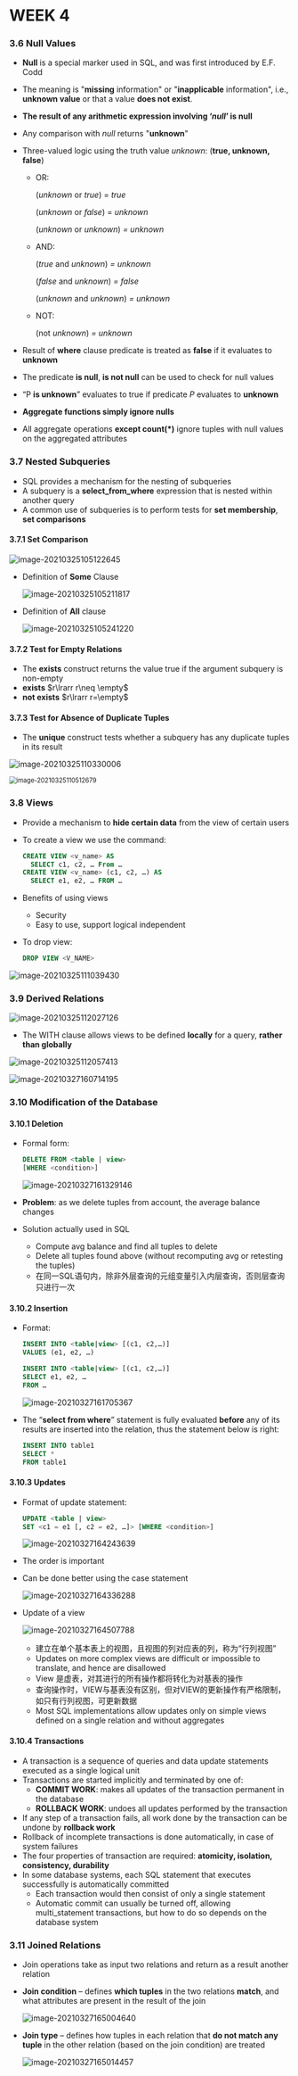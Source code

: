# WEEK 4

### 3.6 Null Values

- **Null** is a special marker used in SQL, and was first introduced by E.F. Codd

- The meaning is "**missing** information" or "**inapplicable** information", i.e., **unknown value** or that a value **does not exist**. 

- **The result of any arithmetic expression involving ‘*null*’ is null**

- Any comparison with *null* returns "**unknown**" 

- Three-valued logic using the truth value *unknown*: (**true, unknown,  false**) 

  - OR: 

    (*unknown* or *true*) = *true* 

    (*unknown* or *false*) = *unknown* 

    (*unknown* or *unknown*) *= unknown*

  - AND: 

    (*true* and *unknown*) *= unknown*

    (*false* and *unknown*) *= false*

    (*unknown* and *unknown*) *= unknown* 

  - NOT: 

    (not *unknown*) *= unknown* 

- Result of **where** clause predicate is treated as **false** if it evaluates to **unknown**

- The predicate **is null**, **is not null** can be used to check for null values

- “P **is unknown**” evaluates to true if predicate *P* evaluates to **unknown**

- **Aggregate functions simply ignore nulls**

- All aggregate operations **except count(*)** ignore tuples with null values on the aggregated attributes

### 3.7 Nested Subqueries

- SQL provides a mechanism for the nesting of subqueries
- A subquery is a **select_from_where** expression that is nested within another query
- A common use of subqueries is to perform tests for **set membership**, **set comparisons**

#### 3.7.1 Set Comparison

![image-20210325105122645](picture/image-20210325105122645.png)

- Definition of **Some** Clause

  ![image-20210325105211817](picture/image-20210325105211817.png)

- Definition of **All** clause

  ![image-20210325105241220](picture/image-20210325105241220.png)

#### 3.7.2 Test for Empty Relations

- The **exists** construct returns the value true if the argument subquery is non-empty
- **exists** $r\lrarr r\neq \empty$
- **not exists** $r\lrarr r=\empty$

#### 3.7.3 Test for Absence of Duplicate Tuples

- The **unique** construct tests whether a subquery has any duplicate tuples in its result

![image-20210325110330006](picture/image-20210325110330006.png)

<img src="picture/image-20210325110512679.png" alt="image-20210325110512679" style="zoom:80%;" />

### 3.8 Views

- Provide a mechanism to **hide certain data** from the view of certain users

- To create a view we use the command: 

  ```sql
  CREATE VIEW <v_name> AS 
  	SELECT c1, c2, … From … 
  CREATE VIEW <v_name> (c1, c2, …) AS 
  	SELECT e1, e2, … FROM … 
  ```

- Benefits of using views

  - Security
  - Easy to use, support logical independent

- To drop view:

  ```sql
  DROP VIEW <V_NAME> 
  ```

![image-20210325111039430](picture/image-20210325111039430.png)

### 3.9 Derived Relations

![image-20210325112027126](picture/image-20210325112027126.png)

- The WITH clause allows views to be defined **locally** for a query, **rather than globally**

![image-20210325112057413](picture/image-20210325112057413.png)

![image-20210327160714195](picture/image-20210327160714195.png)

### 3.10 Modification of the Database

#### 3.10.1 Deletion

- Formal form:

  ```sql
  DELETE FROM <table | view> 
  [WHERE <condition>] 
  ```

  ![image-20210327161329146](picture/image-20210327161329146.png)

- **Problem**: as we delete tuples from account, the average balance changes

- Solution actually used in SQL

  - Compute avg balance and find all tuples to delete
  - Delete all tuples found above (without recomputing avg or retesting the tuples) 
  - 在同一SQL语句内，除非外层查询的元组变量引入内层查询，否则层查询只进行一次

#### 3.10.2 Insertion

- Format:

  ```sql
  INSERT INTO <table|view> [(c1, c2,…)] 
  VALUES (e1, e2, …) 
  
  INSERT INTO <table|view> [(c1, c2,…)] 
  SELECT e1, e2, … 
  FROM …
  ```

  ![image-20210327161705367](picture/image-20210327161705367.png)

- The “**select from where**” statement is fully evaluated **before** any of its results are inserted into the relation, thus the statement below is right:

  ```sql
  INSERT INTO table1 
  SELECT * 
  FROM table1
  ```

#### 3.10.3 Updates

- Format of update statement: 

  ```sql
  UPDATE <table | view> 
  SET <c1 = e1 [, c2 = e2, …]> [WHERE <condition>]
  ```
  
  ![image-20210327164243639](picture/image-20210327164243639.png)

- The order is important

- Can be done better using the case statement

  ![image-20210327164336288](picture/image-20210327164336288.png)

- Update of a view

  ![image-20210327164507788](picture/image-20210327164507788.png)

  - 建立在单个基本表上的视图，且视图的列对应表的列，称为“行列视图”
  - Updates on more complex views are difficult or impossible to translate, and hence are disallowed
  - View 是虚表，对其进行的所有操作都将转化为对基表的操作
  - 查询操作时，VIEW与基表没有区别，但对VIEW的更新操作有严格限制，如只有行列视图，可更新数据
  - Most SQL implementations allow updates only on simple views defined on a single relation and without aggregates 

#### 3.10.4 Transactions

- A transaction is a sequence of queries and data update statements executed as a single logical unit
- Transactions are started implicitly and terminated by one of:
  - **COMMIT WORK**: makes all updates of the transaction permanent in the database
  - **ROLLBACK WORK**: undoes all updates performed by the transaction
- If any step of a transaction fails, all work done by the transaction can be undone by **rollback work**
- Rollback of incomplete transactions is done automatically, in case of system failures
- The four properties of transaction are required: **atomicity, isolation,  consistency, durability**
- In some database systems, each SQL statement that executes successfully is automatically committed
  - Each transaction would then consist of only a single statement
  - Automatic commit can usually be turned off, allowing multi_statement transactions, but how to do so depends on the database system

### 3.11 Joined Relations

- Join operations take as input two relations and return as a result another relation

- **Join condition** – defines **which tuples** in the two relations **match**, and what attributes are present in the result of the join

  ![image-20210327165004640](picture/image-20210327165004640.png)

- **Join type** – defines how tuples in each relation that **do not match any tuple** in the other relation (based on the join condition) are treated

  ![image-20210327165014457](picture/image-20210327165014457.png)